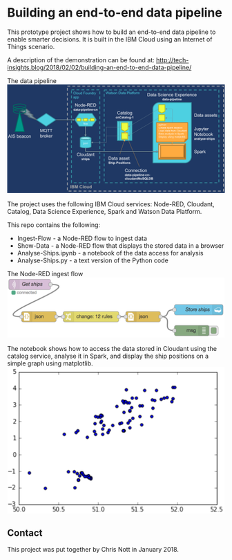 # Building an end-to-end data pipeline
This prototype project shows how to build an end-to-end data pipeline to enable smarter decisions.  It is built in the IBM Cloud using an Internet of Things scenario.

A description of the demonstration can be found at: http://tech-insights.blog/2018/02/02/building-an-end-to-end-data-pipeline/

The data pipeline
![Data pipeline](data-pipeline.png)

The project uses the following IBM Cloud services: Node-RED, Cloudant, Catalog, Data Science Experience, Spark and Watson Data Platform.

This repo contains the following:
- Ingest-Flow - a Node-RED flow to ingest data
- Show-Data - a Node-RED flow that displays the stored data in a browser
- Analyse-Ships.ipynb - a notebook of the data access for analysis
- Analyse-Ships.py - a text version of the Python code

The Node-RED ingest flow
![Node-RED ingest flow](ingest-flow.png)

The notebook shows how to access the data stored in Cloudant using the catalog service, analyse it in Spark, and display the ship positions on a simple graph using matplotlib.
![Ships plot](ships-plot.png)

## Contact
This project was put together by Chris Nott in January 2018.
